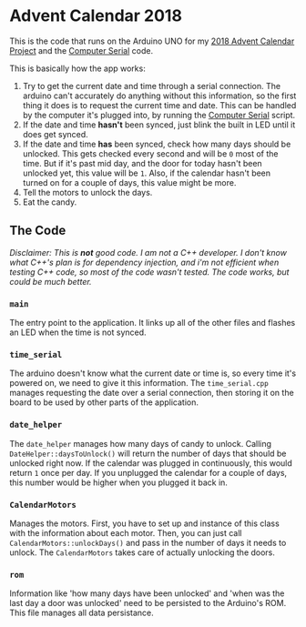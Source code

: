 # Advent Calendar 2018

This is the code that runs on the Arduino UNO for my [2018 Advent Calendar Project](https://sammeechward.com) and the [Computer Serial](https://github.com/Sam-Meech-Ward/Calendar_Computer_Serial) code.

This is basically how the app works:

1. Try to get the current date and time through a serial connection. The arduino can't accurately do anything without this information, so the first thing it does is to request the current time and date. This can be handled by the computer it's plugged into, by running the [Computer Serial](https://github.com/Sam-Meech-Ward/Calendar_Computer_Serial) script.
2. If the date and time **hasn't** been synced, just blink the built in LED until it does get synced.
3. If the date and time **has** been synced, check how many days should be unlocked. This gets checked every second and will be `0` most of the time. But if it's past mid day, and the door for today hasn't been unlocked yet, this value will be `1`. Also, if the calendar hasn't been turned on for a couple of days, this value might be more.
4. Tell the motors to unlock the days.
5. Eat the candy.


## The Code

_Disclaimer: This is **not** good code. I am not a C++ developer. I don't know what C++'s plan is for dependency injection, and i'm not efficient when testing C++ code, so most of the code wasn't tested. The code works, but could be much better._

### `main`

The entry point to the application. It links up all of the other files and flashes an LED when the time is not synced.

### `time_serial`

The arduino doesn't know what the current date or time is, so every time it's powered on, we need to give it this information. The `time_serial.cpp` manages requesting the date over a serial connection, then storing it on the board to be used by other parts of the application.

### `date_helper`

The `date_helper` manages how many days of candy to unlock. Calling `DateHelper::daysToUnlock()` will return the number of days that should be unlocked right now. If the calendar was plugged in continuously, this would return `1` once per day. If you unplugged the calendar for a couple of days, this number would be higher when you plugged it back in. 

### `CalendarMotors`

Manages the motors. First, you have to set up and instance of this class with the information about each motor. Then, you can just call `CalendarMotors::unlockDays()` and pass in the number of days it needs to unlock. The `CalendarMotors` takes care of actually unlocking the doors.

### `rom`

Information like 'how many days have been unlocked' and 'when was the last day a door was unlocked' need to be persisted to the Arduino's ROM. This file manages all data persistance. 